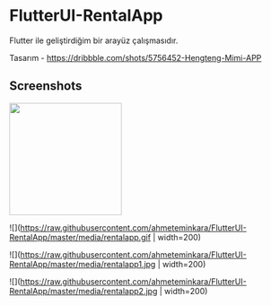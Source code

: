 # FlutterUI-RentalApp

Flutter ile geliştirdiğim bir arayüz çalışmasıdır.

Tasarım - https://dribbble.com/shots/5756452-Hengteng-Mimi-APP

## Screenshots

<img src="https://raw.githubusercontent.com/ahmeteminkara/FlutterUI-RentalApp/master/media/rentalapp.gif" width="200" />


![](https://raw.githubusercontent.com/ahmeteminkara/FlutterUI-RentalApp/master/media/rentalapp.gif | width=200)

![](https://raw.githubusercontent.com/ahmeteminkara/FlutterUI-RentalApp/master/media/rentalapp1.jpg | width=200)

![](https://raw.githubusercontent.com/ahmeteminkara/FlutterUI-RentalApp/master/media/rentalapp2.jpg | width=200)
